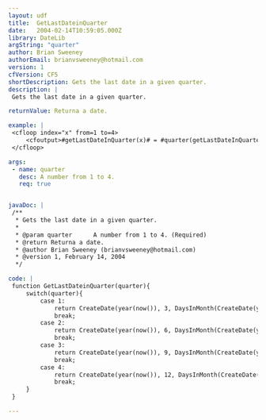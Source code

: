 ```yaml
---
layout: udf
title:  GetLastDateinQuarter
date:   2004-02-14T10:59:05.000Z
library: DateLib
argString: "quarter"
author: Brian Sweeney
authorEmail: brianvsweeney@hotmail.com
version: 1
cfVersion: CF5
shortDescription: Gets the last date in a given quarter.
description: |
 Gets the last date in a given quarter.

returnValue: Returna a date.

example: |
 <cfloop index="x" from=1 to=4>
     <cfoutput>#getLastDateInQuarter(x)# = #quarter(getLastDateInQuarter(x))#<br></cfoutput>
 </cfloop>

args:
 - name: quarter
   desc: A number from 1 to 4.
   req: true


javaDoc: |
 /**
  * Gets the last date in a given quarter.
  * 
  * @param quarter      A number from 1 to 4. (Required)
  * @return Returna a date. 
  * @author Brian Sweeney (brianvsweeney@hotmail.com) 
  * @version 1, February 14, 2004 
  */

code: |
 function GetLastDateinQuarter(quarter){
     switch(quarter){
         case 1:
             return CreateDate(year(now()), 3, DaysInMonth(CreateDate(year(now()),3,1)));
             break;
         case 2:
             return CreateDate(year(now()), 6, DaysInMonth(CreateDate(year(now()),6,1)));
             break;
         case 3:
             return CreateDate(year(now()), 9, DaysInMonth(CreateDate(year(now()),9,1)));
             break;
         case 4:
             return CreateDate(year(now()), 12, DaysInMonth(CreateDate(year(now()),12,1)));
             break;
     }
 }

---
```


